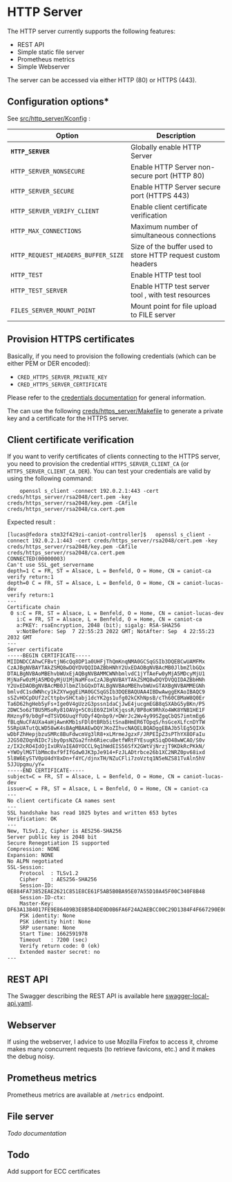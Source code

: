 # HTTP Server

The HTTP server currently supports the following features:
- REST API
- Simple static file server
- Prometheus metrics
- Simple Webserver

The server can be accessed via either HTTP (80) or HTTPS (443).

## Configuration options*

See [src/http_server/Kconfig](../src/http_server/Kconfig) :

| Option                             | Description                                                  |
| ---------------------------------- | ------------------------------------------------------------ |
| **`HTTP_SERVER`**                  | Globally enable HTTP Server                                  |
| `HTTP_SERVER_NONSECURE`            | Enable HTTP Server non-secure port (HTTP 80)                 |
| `HTTP_SERVER_SECURE`               | Enable HTTP Server secure port (HTTPS 443)                   |
| `HTTP_SERVER_VERIFY_CLIENT`        | Enable client certificate verification                       |
| `HTTP_MAX_CONNECTIONS`             | Maximum number of simultaneous connections                   |
| `HTTP_REQUEST_HEADERS_BUFFER_SIZE` | Size of the buffer used to store HTTP request custom headers |
| `HTTP_TEST`                        | Enable HTTP test tool                                        |
| `HTTP_TEST_SERVER`                 | Enable HTTP test server tool , with test resources           |
| `FILES_SERVER_MOUNT_POINT`          | Mount point for file upload to FILE server                   |

## Provision HTTPS certificates

Basically, if you need to provision the following credentials (which can be either PEM or DER encoded):
- `CRED_HTTPS_SERVER_PRIVATE_KEY`
- `CRED_HTTPS_SERVER_CERTIFICATE`

Please refer to the [credentials documentation](credentials.md) for general information.

The can use the following [creds/https_server/Makefile](../creds/https_server/Makefile) to
generate a private key and a certificate for the HTTPS server.

## Client certificate verification

If you want to verify certificates of clients connecting to the HTTPS server, 
you need to provision the credential `HTTPS_SERVER_CLIENT_CA` (or `HTTPS_SERVER_CLIENT_CA_DER`).
You can test your credentials are valid by using the following command:
    
        openssl s_client -connect 192.0.2.1:443 -cert creds/https_server/rsa2048/cert.pem -key creds/https_server/rsa2048/key.pem -CAfile creds/https_server/rsa2048/ca.cert.pem

Expected result :
```
[lucas@fedora stm32f429zi-caniot-controller]$   openssl s_client -connect 192.0.2.1:443 -cert creds/https_server/rsa2048/cert.pem -key creds/https_server/rsa2048/key.pem -CAfile creds/https_server/rsa2048/ca.cert.pem
CONNECTED(00000003)
Can't use SSL_get_servername
depth=1 C = FR, ST = Alsace, L = Benfeld, O = Home, CN = caniot-ca
verify return:1
depth=0 C = FR, ST = Alsace, L = Benfeld, O = Home, CN = caniot-lucas-dev
verify return:1
---
Certificate chain
 0 s:C = FR, ST = Alsace, L = Benfeld, O = Home, CN = caniot-lucas-dev
   i:C = FR, ST = Alsace, L = Benfeld, O = Home, CN = caniot-ca
   a:PKEY: rsaEncryption, 2048 (bit); sigalg: RSA-SHA256
   v:NotBefore: Sep  7 22:55:23 2022 GMT; NotAfter: Sep  4 22:55:23 2032 GMT
---
Server certificate
-----BEGIN CERTIFICATE-----
MIIDNDCCAhwCFBvtjN6cQq8DP1a0UHFjThQmKnqNMA0GCSqGSIb3DQEBCwUAMFMx
CzAJBgNVBAYTAkZSMQ8wDQYDVQQIDAZBbHNhY2UxEDAOBgNVBAcMB0JlbmZlbGQx
DTALBgNVBAoMBEhvbWUxEjAQBgNVBAMMCWNhbmlvdC1jYTAeFw0yMjA5MDcyMjU1
MjNaFw0zMjA5MDQyMjU1MjNaMFoxCzAJBgNVBAYTAkZSMQ8wDQYDVQQIDAZBbHNh
Y2UxEDAOBgNVBAcMB0JlbmZlbGQxDTALBgNVBAoMBEhvbWUxGTAXBgNVBAMMEGNh
bmlvdC1sdWNhcy1kZXYwggEiMA0GCSqGSIb3DQEBAQUAA4IBDwAwggEKAoIBAQC9
sSZvHOCpDUf2zCttpbvSHCtabj1dcYK2gs1ufg02kCKhNpsB/cTh60CBMaW8Q0Er
Ta6D62hgHeb5yFs+Ige0V4gUzzG3pssn1daCjJwE4jucgmEGB8qSXAbG5yBKn/P5
2DWC5o6zTBU5MSoRy81OAVg+5C0iE69Z1HlKjqssR/BP8oK9RhXo4WK8YNB1HE1F
RHznyF9/b0gF+dTSVD6UuqYfUOyf4Qnbp9/+DWrJc2Wv4y99SZgqCbQS7imtmEg6
fBLqNuCFAUXa4aHjAwnKMb1sFDl0tBRb5itSnaBHmER6TOpqS/hsGceXLfcnDYTW
5SRpUATutQLWD58wK4sBAgMBAAEwDQYJKoZIhvcNAQELBQADggEBAJb5lEg5QIXk
wDbFZhHepjbzuSMRc8BuFdwcmVg3lR8+xLMrmeJgzxF/JRPEIpZ3sPThYX8OFaIu
J2G50ZOqnNIDc7iby0psNZGa2fnh6RiecuBetfWRtFYEsugKSiqDO48wWCAO/S0v
z/IX2cRO4IdOjIxURVaIEA0YOCCL9q1hWdEIS56SfX2GWtVjNrzjT9KDkRcPKkN/
+YWOylMGTlbMmc0xf9fIfGdw0JK3pJe914+FzJLADtrbce26b1XC2NRZ0pv68ixd
5l8W6EySTV0pU4dY8xDn+f4YC/djnxTH/NZuCFli7zoVztq1N5eNZS81TvAln5hV
5JJUpgmu/yY=
-----END CERTIFICATE-----
subject=C = FR, ST = Alsace, L = Benfeld, O = Home, CN = caniot-lucas-dev
issuer=C = FR, ST = Alsace, L = Benfeld, O = Home, CN = caniot-ca
---
No client certificate CA names sent
---
SSL handshake has read 1025 bytes and written 653 bytes
Verification: OK
---
New, TLSv1.2, Cipher is AES256-SHA256
Server public key is 2048 bit
Secure Renegotiation IS supported
Compression: NONE
Expansion: NONE
No ALPN negotiated
SSL-Session:
    Protocol  : TLSv1.2
    Cipher    : AES256-SHA256
    Session-ID: 0E884FA73852EAE2621C851E8CE61F5AB5B0BA95E07A55D10A45F00C340F8B48
    Session-ID-ctx: 
    Master-Key: DF63A1384017FE9E86409B3E8B5B4DE0D0B6FA6F24A2AEBCC00C29D1384F4F667290E0CB50A756BBA42E1CDD4F42754A
    PSK identity: None
    PSK identity hint: None
    SRP username: None
    Start Time: 1662591978
    Timeout   : 7200 (sec)
    Verify return code: 0 (ok)
    Extended master secret: no
---
```

## REST API

The Swagger describing the REST API is available here [swagger-local-api.yaml](./swagger-local-api.yaml).

## Webserver

If using the webserver, I advice to use Mozilla Firefox to access it, chrome 
makes many concurrent requests (to retrieve favicons, etc.) and it makes
the debug noisy.

## Prometheus metrics

Prometheus metrics are available at `/metrics` endpoint.

## File server

*Todo documentation*

## Todo

Add support for ECC certificates